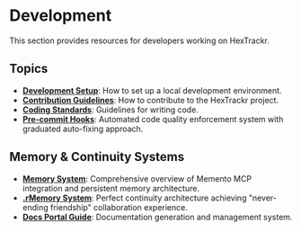 # Development

This section provides resources for developers working on HexTrackr.

## Topics

- **[Development Setup](./development-setup.html)**: How to set up a local development environment.
- **[Contribution Guidelines](./contributing.html)**: How to contribute to the HexTrackr project.
- **[Coding Standards](./coding-standards.html)**: Guidelines for writing code.
- **[Pre-commit Hooks](./pre-commit-hooks.html)**: Automated code quality enforcement system with graduated auto-fixing approach.

## Memory & Continuity Systems

- **[Memory System](./memory-system.html)**: Comprehensive overview of Memento MCP integration and persistent memory architecture.
- **[.rMemory System](./rmemory-system.html)**: Perfect continuity architecture achieving "never-ending friendship" collaboration experience.
- **[Docs Portal Guide](./docs-portal-guide.html)**: Documentation generation and management system.
